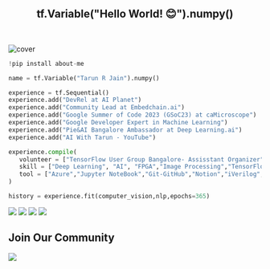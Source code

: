 
<div align="center">
   <h2> tf.Variable("Hello World! 😊").numpy() </h2>
   <br />
</div>

![cover](https://user-images.githubusercontent.com/66197713/218912226-a6847da3-ed88-4395-a35b-a3ab102c4f98.png)

```py
!pip install about-me

name = tf.Variable("Tarun R Jain").numpy()

experience = tf.Sequential()
experience.add("DevRel at AI Planet")
experience.add("Community Lead at Embedchain.ai")
experience.add("Google Summer of Code 2023 (GSoC23) at caMicroscope")
experience.add("Google Developer Expert in Machine Learning")
experience.add("Pie&AI Bangalore Ambassador at Deep Learning.ai")
experience.add("AI With Tarun - YouTube")

experience.compile(
   volunteer = ["TensorFlow User Group Bangalore- Assisstant Organizer","Coding Ninjas Campus Ambassdor"],
   skill = ["Deep Learning", "AI", "FPGA","Image Processing","TensorFlow","PyTorch","Transformers","OpenVino","Django","Flask",],
   tool = ["Azure","Jupyter NoteBook","Git-GitHub","Notion","iVerilog","GTKwave","ChatGPT","WordPress","Docker"],
)

history = experience.fit(computer_vision,nlp,epochs=365)
```
[![](https://img.shields.io/badge/Twitter-1DA1F2?style=for-the-badge&logo=twitter&logoColor=blue)](https://twitter.com/TRJ_0751)
[![](https://img.shields.io/badge/Kaggle-00FF00?style=for-the-badge&logo=Kaggle&logoColor=black)](https://www.kaggle.com/tarundalal)
[![](https://img.shields.io/badge/Linkedin-1DA1F2?style=for-the-badge&logo=linkedin&logoColor=dark-blue)](https://linkedin.com/in/jaintarun75)
[![](https://img.shields.io/badge/huggingface-000000?style=for-the-badge&logo=huggingface&logoColor=white)](https://huggingface.co/lucifertrj)


## Join Our Community

<a href="https://discord.gg/hEMqtDXCHA">
<img src="https://discord.com/api/guilds/939520548726272010/widget.png?style=banner1"></a>

